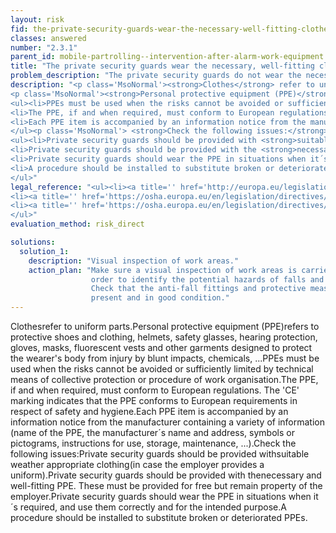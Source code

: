 ```yaml
---
layout: risk
fid: the-private-security-guards-wear-the-necessary-well-fitting-clothes-and-ppe-in-accordance-with-their-duty
classes: answered
number: "2.3.1"
parent_id: mobile-partrolling--intervention-after-alarm-work-equipment
title: "The private security guards wear the necessary, well-fitting clothes and PPE, in accordance with their duty."
problem_description: "The private security guards do not wear the necessary, well-fitting clothes and PPE, in accordance with their duty"
description: "<p class='MsoNormal'><strong>Clothes</strong> refer to uniform parts.</p>&#13;
<p class='MsoNormal'><strong>Personal protective equipment (PPE)</strong> refers to protective shoes and clothing, helmets, safety glasses, hearing protection, gloves, masks, fluorescent vests and other garments designed to protect the wearer's body from injury by blunt impacts, chemicals, ...</p>&#13;
<ul><li>PPEs must be used when the risks cannot be avoided or sufficiently limited by technical means of collective protection or procedure of work organisation.</li>&#13;
<li>The PPE, if and when required, must conform to European regulations. The 'CE' marking indicates that the PPE conforms to European requirements in respect of safety and hygiene.</li>&#13;
<li>Each PPE item is accompanied by an information notice from the manufacturer containing a variety of information (name of the PPE, the manufacturer´s name and address, symbols or pictograms, instructions for use, storage, maintenance, ...).</li>&#13;
</ul><p class='MsoNormal'> <strong>Check the following issues:</strong></p>&#13;
<ul><li>Private security guards should be provided with <strong>suitable weather appropriate clothing </strong>(in case the employer provides a uniform).</li>&#13;
<li>Private security guards should be provided with the <strong>necessary and well-fitting PPE</strong>. These must be provided for free but remain property of the employer.</li>&#13;
<li>Private security guards should wear the PPE in situations when it´s required, and use them correctly and for the intended purpose.</li>&#13;
<li>A procedure should be installed to substitute broken or deteriorated PPEs.</li>&#13;
</ul>"
legal_reference: "<ul><li><a title='' href='http://europa.eu/legislation_summaries/employment_and_social_policy/health_hygiene_safety_at_work/c11113_en.htm' rel='nofollow' target='_blank'>89/391/CEE Implementing measures to improve the health and safety of workers (framework directive).</a></li>&#13;
<li><a title='' href='https://osha.europa.eu/en/legislation/directives/workplaces-equipment-signs-personal-protective-equipment/osh-directives/4' rel='nofollow' target='_blank'>89/656/CEE Directive on minimum health and safety requirements for workers using personal protective equipment at work.</a></li>&#13;
<li><a title='' href='https://osha.europa.eu/en/legislation/directives/workplaces-equipment-signs-personal-protective-equipment/osh-directives/2' rel='nofollow' target='_blank'>89/654/EEC Directive on the minimum safety and health requirements for the workplace.</a></li>&#13;
</ul>"
evaluation_method: risk_direct

solutions:
  solution_1:
    description: "Visual inspection of work areas."
    action_plan: "Make sure a visual inspection of work areas is carried out in
                  order to identify the potential hazards of falls and slips.
                  Check that the anti-fall fittings and protective measures are
                  present and in good condition."
---
```

Clothesrefer to uniform parts.Personal protective equipment (PPE)refers to
protective shoes and clothing, helmets, safety glasses, hearing protection,
gloves, masks, fluorescent vests and other garments designed to protect the
wearer's body from injury by blunt impacts, chemicals, ...PPEs must be used
when the risks cannot be avoided or sufficiently limited by technical means of
collective protection or procedure of work organisation.The PPE, if and when
required, must conform to European regulations. The 'CE' marking indicates
that the PPE conforms to European requirements in respect of safety and
hygiene.Each PPE item is accompanied by an information notice from the
manufacturer containing a variety of information (name of the PPE, the
manufacturer´s name and address, symbols or pictograms, instructions for use,
storage, maintenance, ...).Check the following issues:Private security guards
should be provided withsuitable weather appropriate clothing(in case the
employer provides a uniform).Private security guards should be provided with
thenecessary and well-fitting PPE. These must be provided for free but remain
property of the employer.Private security guards should wear the PPE in
situations when it´s required, and use them correctly and for the intended
purpose.A procedure should be installed to substitute broken or deteriorated
PPEs.


